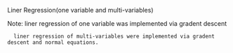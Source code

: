 Liner Regression(one variable and multi-variables)

Note: liner regression of one variable was implemented via gradent descent
      
      liner regression of multi-variables were implemented via gradent descent and normal equations.

